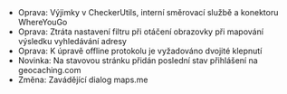 ##
- Oprava: Výjimky v CheckerUtils, interní směrovací službě a konektoru WhereYouGo
- Oprava: Ztráta nastavení filtru při otáčení obrazovky při mapování výsledku vyhledávání adresy
- Oprava: K úpravě offline protokolu je vyžadováno dvojité klepnutí
- Novinka: Na stavovou stránku přidán poslední stav přihlášení na geocaching.com
- Změna: Zavádějící dialog maps.me
